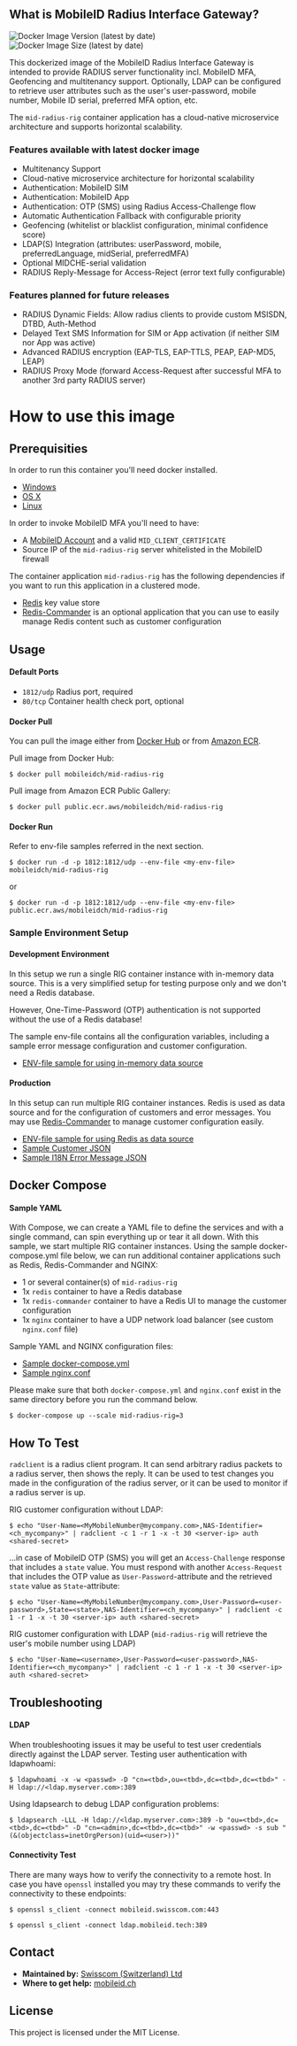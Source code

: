 ## What is MobileID Radius Interface Gateway?

![Docker Image Version (latest by date)](https://img.shields.io/docker/v/mobileidch/mid-radius-rig?color=green) ![Docker Image Size (latest by date)](https://img.shields.io/docker/image-size/mobileidch/mid-radius-rig)

This dockerized image of the MobileID Radius Interface Gateway is intended to provide RADIUS server functionality incl. MobileID MFA, Geofencing and multitenancy support. Optionally, LDAP can be configured to retrieve user attributes such as the user's user-password, mobile number, Mobile ID serial, preferred MFA option, etc.
 
The `mid-radius-rig` container application has a cloud-native microservice architecture and supports horizontal scalability.

### Features available with latest docker image
- Multitenancy Support
- Cloud-native microservice architecture for horizontal scalability
- Authentication: MobileID SIM
- Authentication: MobileID App
- Authentication: OTP (SMS) using Radius Access-Challenge flow
- Automatic Authentication Fallback with configurable priority
- Geofencing (whitelist or blacklist configuration, minimal confidence score)
- LDAP(S) Integration (attributes: userPassword, mobile, preferredLanguage, midSerial, preferredMFA)
- Optional MIDCHE-serial validation
- RADIUS Reply-Message for Access-Reject (error text fully configurable)

### Features planned for future releases
- RADIUS Dynamic Fields: Allow radius clients to provide custom MSISDN, DTBD, Auth-Method
- Delayed Text SMS Information for SIM or App activation (if neither SIM nor App was active)
- Advanced RADIUS encryption (EAP-TLS, EAP-TTLS, PEAP, EAP-MD5, LEAP)
- RADIUS Proxy Mode (forward Access-Request after successful MFA to another 3rd party RADIUS server)

# How to use this image
## Prerequisities

In order to run this container you'll need docker installed.

- [Windows](https://docs.docker.com/windows/started)
- [OS X](https://docs.docker.com/mac/started/)
- [Linux](https://docs.docker.com/linux/started/)

In order to invoke MobileID MFA you'll need to have:

- A [MobileID Account](https://www.mobileid.ch/en/business-customers) and a valid `MID_CLIENT_CERTIFICATE`
- Source IP of the `mid-radius-rig` server whitelisted in the MobileID firewall

The container application `mid-radius-rig` has the following dependencies if you want to run this application in a clustered mode.

- [Redis](https://hub.docker.com/_/redis) key value store
- [Redis-Commander](https://hub.docker.com/r/rediscommander/redis-commander) is an optional application that you can use to easily manage Redis content such as customer configuration

## Usage

#### Default Ports

- `1812/udp` Radius port, required
- `80/tcp` Container health check port, optional

#### Docker Pull

You can pull the image either from [Docker Hub](https://hub.docker.com/r/mobileidch/mid-radius-rig) or from [Amazon ECR](https://gallery.ecr.aws/mobileidch/mid-radius-rig).

Pull image from Docker Hub:

```shell
$ docker pull mobileidch/mid-radius-rig
```

Pull image from Amazon ECR Public Gallery:

```shell
$ docker pull public.ecr.aws/mobileidch/mid-radius-rig
```

#### Docker Run

Refer to env-file samples referred in the next section.

```shell
$ docker run -d -p 1812:1812/udp --env-file <my-env-file> mobileidch/mid-radius-rig
```

or

```shell
$ docker run -d -p 1812:1812/udp --env-file <my-env-file> public.ecr.aws/mobileidch/mid-radius-rig
```

### Sample Environment Setup

#### Development Environment

In this setup we run a single RIG container instance with in-memory data source.
This is a very simplified setup for testing purpose only and we don't need a Redis database.

However, One-Time-Password (OTP) authentication is not supported without the use of a Redis database!

The sample env-file contains all the configuration variables, including a sample error message configuration and customer configuration.

* [ENV-file sample for using in-memory data source](https://github.com/MobileID-Strong-Authentication/mid-radius-rig/raw/main/samples/production-v0.6-noRedis.env.sample)

#### Production

In this setup can run multiple RIG container instances. Redis is used as data source and for the configuration of customers and error messages.
You may use [Redis-Commander](https://hub.docker.com/r/rediscommander/redis-commander) to manage customer configuration easily.

* [ENV-file sample for using Redis as data source](https://github.com/MobileID-Strong-Authentication/mid-radius-rig/raw/main/samples/production-v0.6.env.sample)
* [Sample Customer JSON](https://github.com/MobileID-Strong-Authentication/mid-radius-rig/raw/main/samples/redis-customer-configuration.sample)
* [Sample I18N Error Message JSON](https://github.com/MobileID-Strong-Authentication/mid-radius-rig/raw/main/samples/redis-i18n-errormsg-configuration.sample)

## Docker Compose
#### Sample YAML

With Compose, we can create a YAML file to define the services and with a single command, can spin everything up or tear it all down.
With this sample, we start multiple RIG container instances. Using the sample docker-compose.yml file below, we can run additional container applications such as Redis, Redis-Commander and NGINX:

- 1 or several container(s) of `mid-radius-rig`
- 1x `redis` container to have a Redis database
- 1x `redis-commander` container to have a Redis UI to manage the customer configuration
- 1x `nginx` container to have a UDP network load balancer (see custom `nginx.conf` file)

Sample YAML and NGINX configuration files:

* [Sample docker-compose.yml](https://github.com/MobileID-Strong-Authentication/mid-radius-rig/raw/main/samples/docker-compose.yml)
* [Sample nginx.conf](https://github.com/MobileID-Strong-Authentication/mid-radius-rig/raw/main/samples/nginx.conf)

Please make sure that both `docker-compose.yml` and `nginx.conf` exist in the same directory before you run the command below.

```
$ docker-compose up --scale mid-radius-rig=3
```

## How To Test

`radclient` is a radius client program. It can send arbitrary radius packets to a radius server, then shows the reply. It can be used to test changes you made in the configuration of the radius server, or it  can  be  used  to monitor if a radius server is up.

RIG customer configuration without LDAP: 

```
$ echo "User-Name=<MyMobileNumber@mycompany.com>,NAS-Identifier=<ch_mycompany>" | radclient -c 1 -r 1 -x -t 30 <server-ip> auth <shared-secret>
```

...in case of MobileID OTP (SMS) you will get an `Access-Challenge` response that includes a `state` value. You must respond with another `Access-Request` that includes the OTP value as `User-Password`-attribute and the retrieved `state` value as `State`-attribute: 

```
$ echo "User-Name=<MyMobileNumber@mycompany.com>,User-Password=<user-password>,State=<state>,NAS-Identifier=<ch_mycompany>" | radclient -c 1 -r 1 -x -t 30 <server-ip> auth <shared-secret> 
```

RIG customer configuration with LDAP (`mid-radius-rig` will retrieve the user's mobile number using LDAP)

```
$ echo "User-Name=<username>,User-Password=<user-password>,NAS-Identifier=<ch_mycompany>" | radclient -c 1 -r 1 -x -t 30 <server-ip> auth <shared-secret>
```

## Troubleshooting
#### LDAP

When troubleshooting issues it may be useful to test user credentials directly against the LDAP server.
Testing user authentication with ldapwhoami:

```
$ ldapwhoami -x -w <passwd> -D "cn=<tbd>,ou=<tbd>,dc=<tbd>,dc=<tbd>" -H ldap://<ldap.myserver.com>:389
```

Using ldapsearch to debug LDAP configuration problems:

```
$ ldapsearch -LLL -H ldap://<ldap.myserver.com>:389 -b "ou=<tbd>,dc=<tbd>,dc=<tbd>" -D "cn=<admin>,dc=<tbd>,dc=<tbd>" -w <passwd> -s sub "(&(objectclass=inetOrgPerson)(uid=<user>))"
```

#### Connectivity Test

There are many ways how to verify the connectivity to a remote host.
In case you have `openssl` installed you may try these commands to verify the connectivity to these endpoints:

```
$ openssl s_client -connect mobileid.swisscom.com:443
```

```
$ openssl s_client -connect ldap.mobileid.tech:389
```

## Contact

- **Maintained by:** [Swisscom (Switzerland) Ltd](https://www.swisscom.ch/mid)
- **Where to get help:** [mobileid.ch](https://www.mobileid.ch/en/contact)

## License

This project is licensed under the MIT License.

